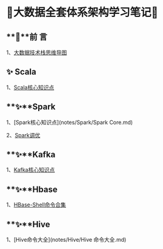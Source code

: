 # **:tada:**大数据全套体系架构学习笔记**:tada:**

## **:art:**前	言

1、[大数据技术栈思维导图](notes/前言/大数据技术栈思维导图.md)

## **:sparkles:** Scala

1、[Scala核心知识点](notes/Scala/Scala概述.md)

## **:sparkles:**Spark

1、[Spark核心知识点](notes/Spark/Spark Core.md)

2、[Spark调优](notes/Spark/调优.md)

## **:sparkles:**Kafka

1、[Kafka核心知识点](notes/Kafka/笔记.md)

## **:sparkles:**Hbase

1、[HBase-Shell命令合集](notes/Hbase/HBase-Shell命令合集.md)

## **:sparkles:**Hive

1、[Hive命令大全](notes/Hive/Hive 命令大全.md)

